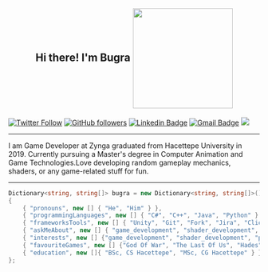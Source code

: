 <h2 align="center">
  Hi there! I'm Bugra
  <img align='center' src='https://media.giphy.com/media/bcKmIWkUMCjVm/giphy.gif' width='200"'>
</h2>

[![Twitter Follow](https://img.shields.io/twitter/follow/bugrahanakbulut?label=Follow)](https://twitter.com/bugrahanakbulut?lang=en)
[![GitHub followers](https://img.shields.io/github/followers/bugrahanakbulut?label=Follow&style=social)](https://github.com/bugrahanakbulut)
[![Linkedin Badge](https://img.shields.io/badge/-bugrahanakbulut-blue?style=flat-square&logo=Linkedin&logoColor=white&link=https://www.linkedin.com/in/bugrahan-akbulut-432709125/)](https://www.linkedin.com/in/bugrahan-akbulut-432709125/)
[![Gmail Badge](https://img.shields.io/badge/-akbulutbugrahan@gmail.com-c14438?style=flat-square&logo=Gmail&logoColor=white&link=mailto:akbulutbugrahan@gmail.com)](mailto:akbulutbugrahan@gmail.com)
[![](https://gpvc.arturio.dev/bugrahanakbulut)](https://github.com/bugrahanakbulut)


---

I am Game Developer at Zynga graduated from Hacettepe University in 2019. Currently pursuing a Master's degree in Computer Animation and Game Technologies.Love developing random gameplay mechanics, shaders, or any game-related stuff for fun. 

---

  ``` cs
  Dictionary<string, string[]> bugra = new Dictionary<string, string[]>()
  {
      { "pronouns", new [] { "He", "Him" } },
      { "programmingLanguages", new [] { "C#", "C++", "Java", "Python" } },
      { "frameworksTools", new [] { "Unity", "Git", "Fork", "Jira", "ClickUp" } },
      { "askMeAbout", new [] { "game_development", "shader_development", "competitive_programming" } },
      { "interests", new [] {"game_development", "shader_development", "physics_in_game_development", "dynamic_programming" } },
      { "favouriteGames", new [] {"God Of War", "The Last Of Us", "Hades", "iRacing", "Portal", "Superliminal", "Mount and Blade" } },
      { "education", new []{ "BSc, CS Hacettepe", "MSc, CG Hacettepe" } },
  };
  
  
  ```

<!---

![](https://visitor-badge.glitch.me/badge?page_id=bugrahanakbulut)


<h3 align="left">
  Programming :
  
</h3>

<h3 align="left">
  <img src="https://img.shields.io/badge/Unity-100000?style=for-the-badge&logo=unity&logoColor=white">
  <img src="https://img.shields.io/badge/OpenGL-FFFFFF?style=for-the-badge&logo=opengl">
  
  <img src="https://img.shields.io/badge/C%23-239120?style=for-the-badge&logo=c-sharp&logoColor=white">
 <img src="https://img.shields.io/badge/C%2B%2B-00599C?style=for-the-badge&logo=c%2B%2B&logoColor=white">
  
  <img src="https://img.shields.io/badge/Rider-000000?style=for-the-badge&logo=Rider&logoColor=white">
  <img src="https://img.shields.io/badge/Visual_Studio-5C2D91?style=for-the-badge&logo=visual%20studio&logoColor=white">
</h3>

<h3 align="left">
  Tools :
    
</h3>

<h3 align="left">
  <img src="https://img.shields.io/badge/GIT-E44C30?style=for-the-badge&logo=git&logoColor=white">
  <img src="https://img.shields.io/badge/GitKraken-179287?style=for-the-badge&logo=GitKraken&logoColor=white">
  <img src="https://img.shields.io/badge/Jira-0052CC?style=for-the-badge&logo=Jira&logoColor=white">
</h3>

<p align="center"> <img src="https://github-readme-stats.vercel.app/api?username=bugrahanakbulut&show_icons=true&theme=gotham" alt="bugrahanakbulut" />
-->


  

